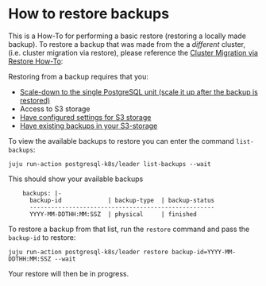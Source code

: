 # How to restore backups 

This is a How-To for performing a basic restore (restoring a locally made backup).
To restore a backup that was made from the a *different* cluster, (i.e. cluster migration via restore), please reference the [Cluster Migration via Restore How-To](/t/charmed-postgresql-k8s-how-to-migrate-clusters/9598?channel=14/stable):

Restoring from a backup requires that you:
- [Scale-down to the single PostgreSQL unit (scale it up after the backup is restored)](/t/charmed-postgresql-k8s-how-to-manage-units/9592?channel=14/stable)
- Access to S3 storage
- [Have configured settings for S3 storage](/t/charmed-postgresql-k8s-how-to-configure-s3/9595?channel=14/stable)
- [Have existing backups in your S3-storage](/t/charmed-postgresql-k8s-how-to-create-and-list-backups/9596?channel=14/stable)

To view the available backups to restore you can enter the command `list-backups`:
```shell
juju run-action postgresql-k8s/leader list-backups --wait
```

This should show your available backups
```shell
    backups: |-
      backup-id             | backup-type  | backup-status
      ----------------------------------------------------
      YYYY-MM-DDTHH:MM:SSZ  | physical     | finished
```

To restore a backup from that list, run the `restore` command and pass the `backup-id` to restore:
 ```shell
juju run-action postgresql-k8s/leader restore backup-id=YYYY-MM-DDTHH:MM:SSZ --wait
```

Your restore will then be in progress.